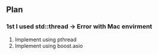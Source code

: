 ## Plan
### 1st I used std::thread -> Error with Mac envirment
1. Implement using pthread
2. Implement using boost.asio

